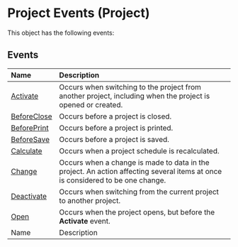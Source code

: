 
# Project Events (Project)
This object has the following events:

## Events



|**Name**|**Description**|
|:-----|:-----|
| [Activate](fd3b89be-ea9a-5574-be1e-01e3d042a4a1.md)|Occurs when switching to the project from another project, including when the project is opened or created.|
| [BeforeClose](53ee16f4-2a6f-a575-7feb-90d1b92b9b07.md)|Occurs before a project is closed.|
| [BeforePrint](df66b52b-4c7b-e3e1-d8ff-66416edcb378.md)|Occurs before a project is printed.|
| [BeforeSave](6947661e-f77c-b766-b926-fd37818019b7.md)|Occurs before a project is saved.|
| [Calculate](cba7feb3-c0e4-96ec-d2fa-eaccfa640c5a.md)|Occurs when a project schedule is recalculated.|
| [Change](ef109b59-c7be-0707-9716-13c86180c27c.md)|Occurs when a change is made to data in the project. An action affecting several items at once is considered to be one change.|
| [Deactivate](ce4301e5-8881-1280-fafb-a87c37d088dd.md)|Occurs when switching from the current project to another project.|
| [Open](ff66a69b-4190-ddef-ad39-12a3f9f85b9c.md)|Occurs when the project opens, but before the  **Activate** event.|
|Name|Description|
